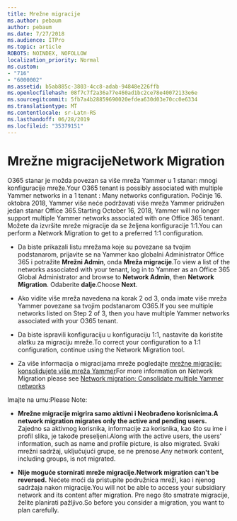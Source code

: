 ```yaml
---
title: Mrežne migracije
ms.author: pebaum
author: pebaum
ms.date: 7/27/2018
ms.audience: ITPro
ms.topic: article
ROBOTS: NOINDEX, NOFOLLOW
localization_priority: Normal
ms.custom:
- "716"
- "6000002"
ms.assetid: b5ab885c-3803-4cc8-adab-94848e226ffb
ms.openlocfilehash: 08f7c7f2a36a77e460ad1bc2ce78e40072133e6e
ms.sourcegitcommit: 5fb7a4b28859690020efdea630d03e70cc0e6334
ms.translationtype: MT
ms.contentlocale: sr-Latn-RS
ms.lasthandoff: 06/28/2019
ms.locfileid: "35379151"
---
```

# <a name="network-migration"></a><span data-ttu-id="2123d-102">Mrežne migracije</span><span class="sxs-lookup"><span data-stu-id="2123d-102">Network Migration</span></span>

<span data-ttu-id="2123d-103">O365 stanar je možda povezan sa više mreža Yammer u 1 stanar: mnogi konfiguracije mreže.</span><span class="sxs-lookup"><span data-stu-id="2123d-103">Your O365 tenant is possibly associated with multiple Yammer networks in a 1 tenant : Many networks configuration.</span></span> <span data-ttu-id="2123d-104">Počinje 16. oktobra 2018, Yammer više neće podržavati više mreža Yammer pridružen jedan stanar Office 365.</span><span class="sxs-lookup"><span data-stu-id="2123d-104">Starting October 16, 2018, Yammer will no longer support multiple Yammer networks associated with one Office 365 tenant.</span></span> <span data-ttu-id="2123d-105">Možete da izvršite mreže migracije da se željena konfiguracije 1:1.</span><span class="sxs-lookup"><span data-stu-id="2123d-105">You can perform a Network Migration to get to a preferred 1:1 configuration.</span></span>
  
- <span data-ttu-id="2123d-106">Da biste prikazali listu mrežama koje su povezane sa tvojim podstanarom, prijavite se na Yammer kao globalni Administrator Office 365 i potražite **Mrežni Admin**, onda **Mreža migracije**.</span><span class="sxs-lookup"><span data-stu-id="2123d-106">To view a list of the networks associated with your tenant, log in to Yammer as an Office 365 Global Administrator and browse to **Network Admin**, then **Network Migration**.</span></span> <span data-ttu-id="2123d-107">Odaberite **dalje**.</span><span class="sxs-lookup"><span data-stu-id="2123d-107">Choose **Next**.</span></span>

- <span data-ttu-id="2123d-108">Ako vidite više mreža navedena na korak 2 od 3, onda imate više mreža Yammer povezane sa tvojim podstanarom O365.</span><span class="sxs-lookup"><span data-stu-id="2123d-108">If you see multiple networks listed on Step 2 of 3, then you have multiple Yammer networks associated with your O365 tenant.</span></span>

- <span data-ttu-id="2123d-109">Da biste ispravili konfiguraciju u konfiguraciju 1:1, nastavite da koristite alatku za migraciju mreže.</span><span class="sxs-lookup"><span data-stu-id="2123d-109">To correct your configuration to a 1:1 configuration, continue using the Network Migration tool.</span></span>

- <span data-ttu-id="2123d-110">Za više informacija o migracijama mreže pogledajte [mrežne migracije: konsolidujete više mreža Yammer](https://support.office.com/article/a22c1b20-9231-4ce2-a916-392b1056d002)</span><span class="sxs-lookup"><span data-stu-id="2123d-110">For more information on Network Migration please see [Network migration: Consolidate multiple Yammer networks](https://support.office.com/article/a22c1b20-9231-4ce2-a916-392b1056d002)</span></span>

<span data-ttu-id="2123d-111">Imajte na umu:</span><span class="sxs-lookup"><span data-stu-id="2123d-111">Please Note:</span></span>
  
- <span data-ttu-id="2123d-112">**Mrežne migracije migrira samo aktivni i Neobrađeno korisnicima.**</span><span class="sxs-lookup"><span data-stu-id="2123d-112">**A network migration migrates only the active and pending users.**</span></span> <span data-ttu-id="2123d-113">Zajedno sa aktivnog korisnika, informacije za korisnika, kao što su ime i profil slika, je takođe preseljeni.</span><span class="sxs-lookup"><span data-stu-id="2123d-113">Along with the active users, the users' information, such as name and profile picture, is also migrated.</span></span> <span data-ttu-id="2123d-114">Svaki mrežni sadržaj, uključujući grupe, se ne prenose.</span><span class="sxs-lookup"><span data-stu-id="2123d-114">Any network content, including groups, is not migrated.</span></span>

- <span data-ttu-id="2123d-115">**Nije moguće stornirati mreže migracije.**</span><span class="sxs-lookup"><span data-stu-id="2123d-115">**Network migration can't be reversed.**</span></span> <span data-ttu-id="2123d-116">Nećete moći da pristupite podružnica mreži, kao i njenog sadržaja nakon migracije.</span><span class="sxs-lookup"><span data-stu-id="2123d-116">You will not be able to access your subsidiary network and its content after migration.</span></span> <span data-ttu-id="2123d-117">Pre nego što smatrate migracije, želite planirati pažljivo.</span><span class="sxs-lookup"><span data-stu-id="2123d-117">So before you consider a migration, you want to plan carefully.</span></span>
